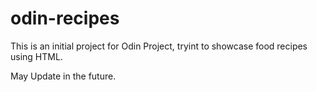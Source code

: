 # odin-recipes

This is an initial project for Odin Project, tryint to showcase food recipes using HTML.

May Update in the future.
